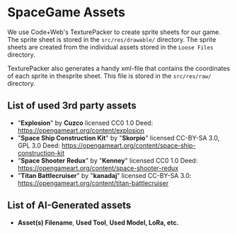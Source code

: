 # SpaceGame Assets

We use Code+Web's TexturePacker to create sprite sheets for our game. The sprite sheet is stored in
the `src/res/drawable/` directory.
The sprite sheets are created from the individual assets stored in the `Loose Files` directory.

TexturePacker also generates a handy xml-file that contains the coordinates of each sprite in
thesprite sheet.
This file is stored in the `src/res/raw/` directory.

## List of used 3rd party assets

- "**Explosion**" by **Cuzco** licensed CC0 1.0 Deed: https://opengameart.org/content/explosion
- "**Space Ship Construction Kit**" by "**Skorpio**" licensed CC-BY-SA 3.0, GPL 3.0
  Deed: https://opengameart.org/content/space-ship-construction-kit
- "**Space Shooter Redux**" by "**Kenney**" licensed CC0 1.0
  Deed: https://opengameart.org/content/space-shooter-redux
- "**Titan Battlecruiser**" by "**kanadaj**" licensed CC-BY-SA
  3.0: https://opengameart.org/content/titan-battlecruiser

## List of AI-Generated assets

- **Asset(s) Filename**, **Used Tool**, **Used Model, LoRa, etc.**